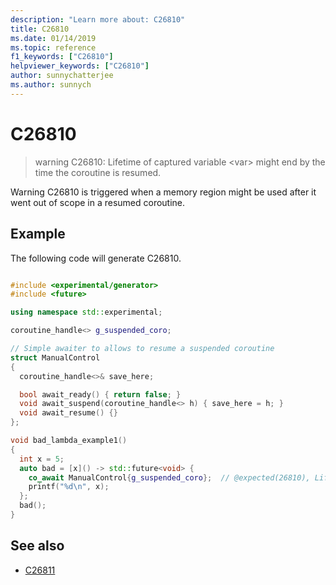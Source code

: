 ```yaml
---
description: "Learn more about: C26810"
title: C26810
ms.date: 01/14/2019
ms.topic: reference
f1_keywords: ["C26810"]
helpviewer_keywords: ["C26810"]
author: sunnychatterjee
ms.author: sunnych
---
```

# C26810

> warning C26810: Lifetime of captured variable \<var> might end by the time the coroutine is resumed.

Warning C26810 is triggered when a memory region might be used after it went out of scope in a resumed coroutine.

## Example

The following code will generate C26810.

```cpp

#include <experimental/generator>
#include <future>

using namespace std::experimental;

coroutine_handle<> g_suspended_coro;

// Simple awaiter to allows to resume a suspended coroutine
struct ManualControl
{
  coroutine_handle<>& save_here;

  bool await_ready() { return false; }
  void await_suspend(coroutine_handle<> h) { save_here = h; }
  void await_resume() {}
};

void bad_lambda_example1()
{
  int x = 5;
  auto bad = [x]() -> std::future<void> {
    co_await ManualControl{g_suspended_coro};  // @expected(26810), Lifetime of capture 'x' might end by the time this coroutine is resumed.
    printf("%d\n", x);
  };
  bad();
}
```

## See also

- [C26811](../code-quality/c26811.md)
